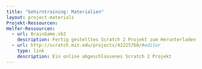```yaml
---
title: "Gehirntraining: Materialien"
layout: project-materials
Projekt-Ressourcen: 
Helfer-Ressourcen:
  - url: BrainGame.sb2
    description: Fertig gestelltes Scratch 2 Projekt zum Herunterladen
  - url: http://scratch.mit.edu/projects/42225768/#editor
    type: link
    description: Ein online abgeschlossenes Scratch 2 Projekt
---
```

